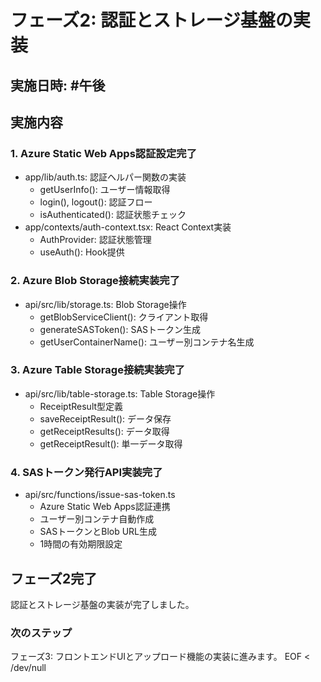 # フェーズ2: 認証とストレージ基盤の実装

## 実施日時: #午後

## 実施内容


### 1. Azure Static Web Apps認証設定完了
- app/lib/auth.ts: 認証ヘルパー関数の実装
  - getUserInfo(): ユーザー情報取得
  - login(), logout(): 認証フロー
  - isAuthenticated(): 認証状態チェック
- app/contexts/auth-context.tsx: React Context実装
  - AuthProvider: 認証状態管理
  - useAuth(): Hook提供

### 2. Azure Blob Storage接続実装完了
- api/src/lib/storage.ts: Blob Storage操作
  - getBlobServiceClient(): クライアント取得
  - generateSASToken(): SASトークン生成
  - getUserContainerName(): ユーザー別コンテナ名生成

### 3. Azure Table Storage接続実装完了
- api/src/lib/table-storage.ts: Table Storage操作
  - ReceiptResult型定義
  - saveReceiptResult(): データ保存
  - getReceiptResults(): データ取得
  - getReceiptResult(): 単一データ取得

### 4. SASトークン発行API実装完了
- api/src/functions/issue-sas-token.ts
  - Azure Static Web Apps認証連携
  - ユーザー別コンテナ自動作成
  - SASトークンとBlob URL生成
  - 1時間の有効期限設定

## フェーズ2完了
認証とストレージ基盤の実装が完了しました。

### 次のステップ
フェーズ3: フロントエンドUIとアップロード機能の実装に進みます。
EOF < /dev/null